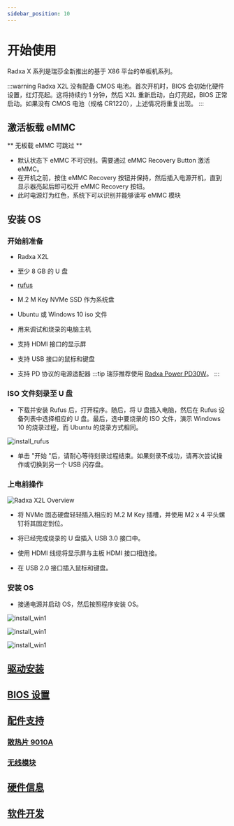 ```yaml
---
sidebar_position: 10
---
```


# 开始使用

Radxa X 系列是瑞莎全新推出的基于 X86 平台的单板机系列。

:::warning
Radxa X2L 没有配备 CMOS 电池。首次开机时，BIOS 会初始化硬件设置，红灯亮起。这将持续约 1 分钟，然后 X2L 重新启动，白灯亮起，BIOS 正常启动。如果没有 CMOS 电池（规格 CR1220），上述情况将重复出现。
:::

## 激活板载 eMMC

** 无板载 eMMC 可跳过 **

- 默认状态下 eMMC 不可识别。需要通过 eMMC Recovery Button 激活 eMMC。
- 在开机之前，按住 eMMC Recovery 按钮并保持，然后插入电源开机，直到显示器亮起后即可松开 eMMC Recovery 按钮。
- 此时电源灯为红色，系统下可以识别并能够读写 eMMC 模块

## 安装 OS

### 开始前准备

- Radxa X2L

- 至少 8 GB 的 U 盘

- [rufus](https://rufus.ie/)

- M.2 M Key NVMe SSD 作为系统盘

- Ubuntu 或 Windows 10 iso 文件

- 用来调试和烧录的电脑主机

- 支持 HDMI 接口的显示屏

- 支持 USB 接口的鼠标和键盘

- 支持 PD 协议的电源适配器
  :::tip
  瑞莎推荐使用 [Radxa Power PD30W](/accessories/pd_30w)。
  :::

### ISO 文件刻录至 U 盘

- 下载并安装 Rufus 后，打开程序。随后，将 U 盘插入电脑，然后在 Rufus 设备列表中选择相应的 U 盘。最后，选中要烧录的 ISO 文件，演示 Windows 10 的烧录过程，而 Ubuntu 的烧录方式相同。

![install_rufus](/img/x/x2l/x-rufus.webp)

- 单击 "开始 "后，请耐心等待刻录过程结束。如果刻录不成功，请再次尝试操作或切换到另一个 USB 闪存盘。

### 上电前操作

![Radxa X2L Overview](/img/x/x2l/radxa_x2l_ports.webp)

- 将 NVMe 固态硬盘轻轻插入相应的 M.2 M Key 插槽，并使用 M2 x 4 平头螺钉将其固定到位。

- 将已经完成烧录的 U 盘插入 USB 3.0 接口中。

- 使用 HDMI 线缆将显示屏与主板 HDMI 接口相连接。

- 在 USB 2.0 接口插入鼠标和键盘。

### 安装 OS

- 接通电源并启动 OS，然后按照程序安装 OS。

![install_win1](/img/x/x2l/x-win10_01.webp)

![install_win1](/img/x/x2l/x-win10_02.webp)

![install_win1](/img/x/x2l/x-win10_03.webp)

## [驱动安装](/x/x2l/driver)

## [BIOS 设置](/x/x2l/bios)

## [配件支持](/x/x2l/accessories/)

### [散热片 9010A](/x/x2l/accessories/heatsink-9010a)

### [无线模块](/x/x2l/accessories/wireless-module)

## [硬件信息](/x/x2l/hardware/)

## [软件开发](/x/x2l/software-development)
